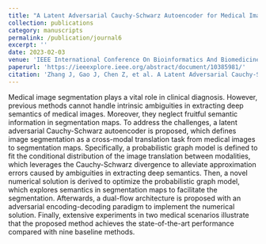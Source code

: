 ```yaml
---
title: "A Latent Adversarial Cauchy-Schwarz Autoencoder for Medical Image Segmentation"
collection: publications
category: manuscripts
permalink: /publication/journal6
excerpt: ''
date: 2023-02-03
venue: 'IEEE International Conference On Bioinformatics And Biomedicine'
paperurl: 'https://ieeexplore.ieee.org/abstract/document/10385981/'
citation: 'Zhang J, Gao J, Chen Z, et al. A Latent Adversarial Cauchy-Schwarz Autoencoder for Medical Image Segmentation[C]//2023 IEEE International Conference on Bioinformatics and Biomedicine (BIBM). IEEE, 2023: 3962-3967.'
---
```


Medical image segmentation plays a vital role in clinical diagnosis. However, previous methods cannot handle intrinsic ambiguities in extracting deep semantics of medical images. Moreover, they neglect fruitful semantic information in segmentation maps. To address the challenges, a latent adversarial Cauchy-Schwarz autoencoder is proposed, which defines image segmentation as a cross-modal translation task from medical images to segmentation maps. Specifically, a probabilistic graph model is defined to fit the conditional distribution of the image translation between modalities, which leverages the Cauchy-Schwarz divergence to alleviate approximation errors caused by ambiguities in extracting deep semantics. Then, a novel numerical solution is derived to optimize the probabilistic graph model, which explores semantics in segmentation maps to facilitate the segmentation. Afterwards, a dual-flow architecture is proposed with an adversarial encoding-decoding paradigm to implement the numerical solution. Finally, extensive experiments in two medical scenarios illustrate that the proposed method achieves the state-of-the-art performance compared with nine baseline methods.
